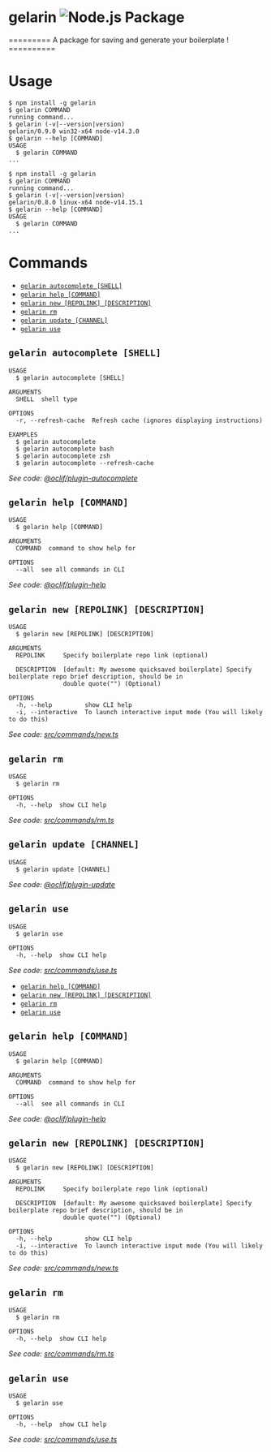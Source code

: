 # gelarin ![Node.js Package](https://github.com/RayhanHamada/gelarin/workflows/Node.js%20Package/badge.svg)

========= A package for saving and generate your boilerplate ! ==========

# Usage

<!-- usage -->
```sh-session
$ npm install -g gelarin
$ gelarin COMMAND
running command...
$ gelarin (-v|--version|version)
gelarin/0.9.0 win32-x64 node-v14.3.0
$ gelarin --help [COMMAND]
USAGE
  $ gelarin COMMAND
...
```
<!-- usagestop -->
```sh-session
$ npm install -g gelarin
$ gelarin COMMAND
running command...
$ gelarin (-v|--version|version)
gelarin/0.8.0 linux-x64 node-v14.15.1
$ gelarin --help [COMMAND]
USAGE
  $ gelarin COMMAND
...
```
<!-- usagestop -->

# Commands

<!-- commands -->
* [`gelarin autocomplete [SHELL]`](#gelarin-autocomplete-shell)
* [`gelarin help [COMMAND]`](#gelarin-help-command)
* [`gelarin new [REPOLINK] [DESCRIPTION]`](#gelarin-new-repolink-description)
* [`gelarin rm`](#gelarin-rm)
* [`gelarin update [CHANNEL]`](#gelarin-update-channel)
* [`gelarin use`](#gelarin-use)

## `gelarin autocomplete [SHELL]`

```
USAGE
  $ gelarin autocomplete [SHELL]

ARGUMENTS
  SHELL  shell type

OPTIONS
  -r, --refresh-cache  Refresh cache (ignores displaying instructions)

EXAMPLES
  $ gelarin autocomplete
  $ gelarin autocomplete bash
  $ gelarin autocomplete zsh
  $ gelarin autocomplete --refresh-cache
```

_See code: [@oclif/plugin-autocomplete](https://github.com/oclif/plugin-autocomplete/blob/v0.2.0/src/commands/autocomplete/index.ts)_

## `gelarin help [COMMAND]`

```
USAGE
  $ gelarin help [COMMAND]

ARGUMENTS
  COMMAND  command to show help for

OPTIONS
  --all  see all commands in CLI
```

_See code: [@oclif/plugin-help](https://github.com/oclif/plugin-help/blob/v3.2.0/src/commands/help.ts)_

## `gelarin new [REPOLINK] [DESCRIPTION]`

```
USAGE
  $ gelarin new [REPOLINK] [DESCRIPTION]

ARGUMENTS
  REPOLINK     Specify boilerplate repo link (optional)

  DESCRIPTION  [default: My awesome quicksaved boilerplate] Specify boilerplate repo brief description, should be in
               double quote("") (Optional)

OPTIONS
  -h, --help         show CLI help
  -i, --interactive  To launch interactive input mode (You will likely to do this)
```

_See code: [src/commands/new.ts](https://github.com/RayhanHamada/gelarin/blob/v0.9.0/src/commands/new.ts)_

## `gelarin rm`

```
USAGE
  $ gelarin rm

OPTIONS
  -h, --help  show CLI help
```

_See code: [src/commands/rm.ts](https://github.com/RayhanHamada/gelarin/blob/v0.9.0/src/commands/rm.ts)_

## `gelarin update [CHANNEL]`

```
USAGE
  $ gelarin update [CHANNEL]
```

_See code: [@oclif/plugin-update](https://github.com/oclif/plugin-update/blob/v1.3.10/src/commands/update.ts)_

## `gelarin use`

```
USAGE
  $ gelarin use

OPTIONS
  -h, --help  show CLI help
```

_See code: [src/commands/use.ts](https://github.com/RayhanHamada/gelarin/blob/v0.9.0/src/commands/use.ts)_
<!-- commandsstop -->
* [`gelarin help [COMMAND]`](#gelarin-help-command)
* [`gelarin new [REPOLINK] [DESCRIPTION]`](#gelarin-new-repolink-description)
* [`gelarin rm`](#gelarin-rm)
* [`gelarin use`](#gelarin-use)

## `gelarin help [COMMAND]`

```
USAGE
  $ gelarin help [COMMAND]

ARGUMENTS
  COMMAND  command to show help for

OPTIONS
  --all  see all commands in CLI
```

_See code: [@oclif/plugin-help](https://github.com/oclif/plugin-help/blob/v3.2.0/src/commands/help.ts)_

## `gelarin new [REPOLINK] [DESCRIPTION]`

```
USAGE
  $ gelarin new [REPOLINK] [DESCRIPTION]

ARGUMENTS
  REPOLINK     Specify boilerplate repo link (optional)

  DESCRIPTION  [default: My awesome quicksaved boilerplate] Specify boilerplate repo brief description, should be in
               double quote("") (Optional)

OPTIONS
  -h, --help         show CLI help
  -i, --interactive  To launch interactive input mode (You will likely to do this)
```

_See code: [src/commands/new.ts](https://github.com/RayhanHamada/gelarin/blob/v0.8.0/src/commands/new.ts)_

## `gelarin rm`

```
USAGE
  $ gelarin rm

OPTIONS
  -h, --help  show CLI help
```

_See code: [src/commands/rm.ts](https://github.com/RayhanHamada/gelarin/blob/v0.8.0/src/commands/rm.ts)_

## `gelarin use`

```
USAGE
  $ gelarin use

OPTIONS
  -h, --help  show CLI help
```

_See code: [src/commands/use.ts](https://github.com/RayhanHamada/gelarin/blob/v0.8.0/src/commands/use.ts)_
<!-- commandsstop -->
